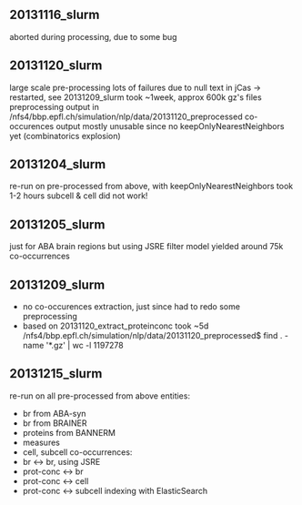 
## 20131116_slurm
aborted during processing, due to some bug

## 20131120_slurm
large scale pre-processing
lots of failures due to null text in jCas -> restarted, see 20131209_slurm
took ~1week, approx 600k gz's files
preprocessing output in /nfs4/bbp.epfl.ch/simulation/nlp/data/20131120_preprocessed
co-occurences output mostly unusable since no keepOnlyNearestNeighbors yet (combinatorics explosion)

## 20131204_slurm
re-run on pre-processed from above, with keepOnlyNearestNeighbors
took 1-2 hours
subcell & cell did not work!

## 20131205_slurm
just for ABA brain regions
but using JSRE filter model
yielded around 75k co-occurrences

## 20131209_slurm
* no co-occurences extraction, just since had to redo some preprocessing
* based on 20131120_extract_proteinconc
took ~5d
/nfs4/bbp.epfl.ch/simulation/nlp/data/20131120_preprocessed$ find . -name '*.gz'  | wc -l
1197278

## 20131215_slurm
re-run on all pre-processed from above
entities:
* br from ABA-syn
* br from BRAINER
* proteins from BANNERM
* measures
* cell, subcell
co-occurrences:
* br <-> br, using JSRE
* prot-conc <-> br
* prot-conc <-> cell
* prot-conc <-> subcell
indexing with ElasticSearch

